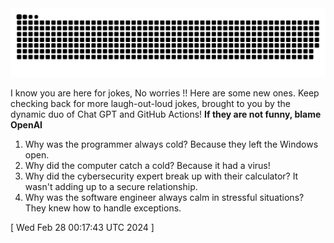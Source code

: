<picture>
  <source media="(prefers-color-scheme: dark)" srcset="https://raw.githubusercontent.com/platane/platane/output/github-contribution-grid-snake-dark.svg">
  <source media="(prefers-color-scheme: light)" srcset="https://raw.githubusercontent.com/platane/platane/output/github-contribution-grid-snake.svg">
  <img alt="github contribution grid snake animation" src="https://raw.githubusercontent.com/platane/platane/output/github-contribution-grid-snake.svg">
</picture>


I know you are here for jokes, No worries !!
Here are some new ones. Keep checking back for more laugh-out-loud jokes, brought to you by the dynamic duo of Chat GPT and GitHub Actions! __If they are not funny, blame OpenAI__
 
1. Why was the programmer always cold? Because they left the Windows open.
2. Why did the computer catch a cold? Because it had a virus!
3. Why did the cybersecurity expert break up with their calculator? It wasn't adding up to a secure relationship.
4. Why was the software engineer always calm in stressful situations? They knew how to handle exceptions.
 
[ 
Wed Feb 28 00:17:43 UTC 2024
 ]

